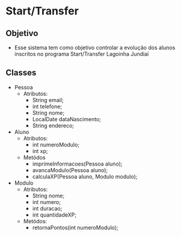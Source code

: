 
# Start/Transfer

## Objetivo
- Esse sistema tem como objetivo controlar a evolução dos alunos inscritos no programa Start/Transfer Lagoinha Jundiaí

## Classes
- Pessoa
  - Atributos:
      - String email;
      - int telefone;
      - String nome;
      - LocalDate dataNascimento;
      - String endereco;
- Aluno 
  - Atributos:
    - int numeroModulo;
    - int xp;
  - Metódos
    - imprimeInformacoes(Pessoa aluno);
    - avancaModulo(Pessoa aluno);
    - calculaXP(Pessoa aluno, Modulo modulo);
- Modulo
  - Atributos:
    - String nome;
    - int numero;
    - int duracao;
    - int quantidadeXP;
  - Metódos:
    - retornaPontos(int numeroModulo);